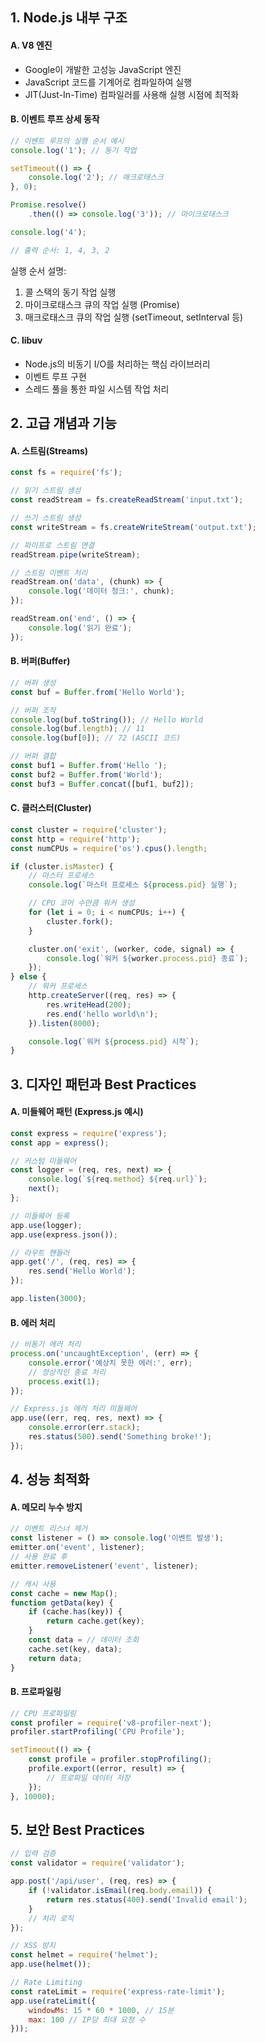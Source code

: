 ## 1. Node.js 내부 구조
#### A. V8 엔진
- Google이 개발한 고성능 JavaScript 엔진
- JavaScript 코드를 기계어로 컴파일하여 실행
- JIT(Just-In-Time) 컴파일러를 사용해 실행 시점에 최적화

#### B. 이벤트 루프 상세 동작
```javascript
// 이벤트 루프의 실행 순서 예시
console.log('1'); // 동기 작업

setTimeout(() => {
    console.log('2'); // 매크로태스크
}, 0);

Promise.resolve()
    .then(() => console.log('3')); // 마이크로태스크

console.log('4');

// 출력 순서: 1, 4, 3, 2
```
실행 순서 설명:
1. 콜 스택의 동기 작업 실행
2. 마이크로태스크 큐의 작업 실행 (Promise)
3. 매크로태스크 큐의 작업 실행 (setTimeout, setInterval 등)

#### C. libuv
- Node.js의 비동기 I/O를 처리하는 핵심 라이브러리
- 이벤트 루프 구현
- 스레드 풀을 통한 파일 시스템 작업 처리

## 2. 고급 개념과 기능
#### A. 스트림(Streams)
```javascript
const fs = require('fs');

// 읽기 스트림 생성
const readStream = fs.createReadStream('input.txt');

// 쓰기 스트림 생성
const writeStream = fs.createWriteStream('output.txt');

// 파이프로 스트림 연결
readStream.pipe(writeStream);

// 스트림 이벤트 처리
readStream.on('data', (chunk) => {
    console.log('데이터 청크:', chunk);
});

readStream.on('end', () => {
    console.log('읽기 완료');
});
```

#### B. 버퍼(Buffer)
```javascript
// 버퍼 생성
const buf = Buffer.from('Hello World');

// 버퍼 조작
console.log(buf.toString()); // Hello World
console.log(buf.length); // 11
console.log(buf[0]); // 72 (ASCII 코드)

// 버퍼 결합
const buf1 = Buffer.from('Hello ');
const buf2 = Buffer.from('World');
const buf3 = Buffer.concat([buf1, buf2]);
```

#### C. 클러스터(Cluster)
```javascript
const cluster = require('cluster');
const http = require('http');
const numCPUs = require('os').cpus().length;

if (cluster.isMaster) {
    // 마스터 프로세스
    console.log(`마스터 프로세스 ${process.pid} 실행`);

    // CPU 코어 수만큼 워커 생성
    for (let i = 0; i < numCPUs; i++) {
        cluster.fork();
    }

    cluster.on('exit', (worker, code, signal) => {
        console.log(`워커 ${worker.process.pid} 종료`);
    });
} else {
    // 워커 프로세스
    http.createServer((req, res) => {
        res.writeHead(200);
        res.end('hello world\n');
    }).listen(8000);

    console.log(`워커 ${process.pid} 시작`);
}
```

## 3. 디자인 패턴과 Best Practices

#### A. 미들웨어 패턴 (Express.js 예시)
```javascript
const express = require('express');
const app = express();

// 커스텀 미들웨어
const logger = (req, res, next) => {
    console.log(`${req.method} ${req.url}`);
    next();
};

// 미들웨어 등록
app.use(logger);
app.use(express.json());

// 라우트 핸들러
app.get('/', (req, res) => {
    res.send('Hello World');
});

app.listen(3000);
```

#### B. 에러 처리
```javascript
// 비동기 에러 처리
process.on('uncaughtException', (err) => {
    console.error('예상치 못한 에러:', err);
    // 정상적인 종료 처리
    process.exit(1);
});

// Express.js 에러 처리 미들웨어
app.use((err, req, res, next) => {
    console.error(err.stack);
    res.status(500).send('Something broke!');
});
```

## 4. 성능 최적화
#### A. 메모리 누수 방지
```javascript
// 이벤트 리스너 제거
const listener = () => console.log('이벤트 발생');
emitter.on('event', listener);
// 사용 완료 후
emitter.removeListener('event', listener);

// 캐시 사용
const cache = new Map();
function getData(key) {
    if (cache.has(key)) {
        return cache.get(key);
    }
    const data = // 데이터 조회
    cache.set(key, data);
    return data;
}
```

#### B. 프로파일링
```javascript
// CPU 프로파일링
const profiler = require('v8-profiler-next');
profiler.startProfiling('CPU Profile');

setTimeout(() => {
    const profile = profiler.stopProfiling();
    profile.export((error, result) => {
        // 프로파일 데이터 저장
    });
}, 10000);
```

## 5. 보안 Best Practices
```javascript
// 입력 검증
const validator = require('validator');

app.post('/api/user', (req, res) => {
    if (!validator.isEmail(req.body.email)) {
        return res.status(400).send('Invalid email');
    }
    // 처리 로직
});

// XSS 방지
const helmet = require('helmet');
app.use(helmet());

// Rate Limiting
const rateLimit = require('express-rate-limit');
app.use(rateLimit({
    windowMs: 15 * 60 * 1000, // 15분
    max: 100 // IP당 최대 요청 수
}));
```